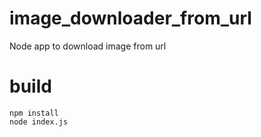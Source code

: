 # image_downloader_from_url
Node app to download image from url

# build
```
npm install
node index.js
```
